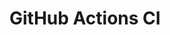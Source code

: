 # GitHub Actions CI





















































































































































































































































































































































































































































































































































































































































































































































































































































































































































































































































































































































































































































































































































































































































































































































































































































































































































































































































































































































































































































































































































































































































































































































































































































































































































































































































































































































































































































































































































































































































